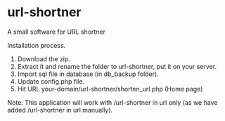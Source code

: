 # url-shortner
A small software for URL shortner

Installation process.

1. Download the zip.
2. Extract it and rename the folder to url-shortner, put it on your server.
3. Import sql file in database (in db_backup folder).
4. Update config.php file.
5. Hit URL your-domain/url-shortner/shorten_url.php (Home page)

Note: This application will work with /url-shortner in url only (as we have added /url-shortner in url manually).
